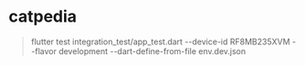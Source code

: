 # catpedia

> flutter test integration_test/app_test.dart --device-id RF8MB235XVM --flavor development --dart-define-from-file env.dev.json
